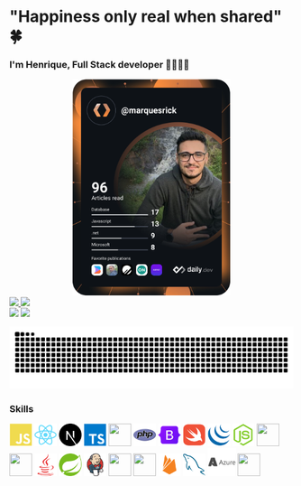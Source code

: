 <div>
    <h1>"Happiness only real when shared" 🍀</h1>
</div>
<div>
    <h3>I'm Henrique, Full Stack developer 🧑🏻‍💻🤘</h3>
</div>
<div style="text-align: center;">
    <a href="https://app.daily.dev/marquesrick"><img
            src="https://github.com/MarquesRick/MarquesRick/blob/master/devcard.svg" width="280"
            alt="Henrique Marques's      Dev Card" /></a>
</div>
<div>
    <a href="https://github.com/MarquesRick">
        <img height="180em"
            src="https://github-readme-stats.vercel.app/api?username=MarquesRick&show_icons=true&theme=onedark&include_all_commits=true&count_private=true" />
        <img height="180em"
            src="https://github-readme-stats.vercel.app/api/top-langs/?username=MarquesRick&layout=compact&langs_count=8&theme=onedark" />
</div>
<div>
    <a href="mailto:hmservicostech@outlook.com.br"><img
            src="https://img.shields.io/badge/Microsoft_Outlook-0078D4?style=for-the-badge&logo=microsoft-outlook&logoColor=white"
            target="_blank"></a>
    <a href="https://www.linkedin.com/in/henri-marques" target="_blank"><img
            src="https://img.shields.io/badge/-LinkedIn-%230077B5?style=for-the-badge&logo=linkedin&logoColor=white"
            target="_blank"></a>
</div>

<!--****[![Top Langs](https://github-readme-stats.vercel.app/api/top-langs/?username=MarquesRick&layout=compact)](https://github.com/MarquesRick/github-readme-stats) -->
![Snake animation](https://github.com/MarquesRick/MarquesRick/blob/output/github-contribution-grid-snake.svg)

### Skills
<div>
    <img src="https://github.com/devicons/devicon/blob/master/icons/javascript/javascript-plain.svg" width="40"
        height="40" />
    <img src="https://github.com/devicons/devicon/blob/master/icons/react/react-original.svg" width="40" height="40" />
    <img src="https://github.com/devicons/devicon/blob/master/icons/nextjs/nextjs-original.svg" width="40"
        height="40" />
    <img src="https://github.com/devicons/devicon/blob/master/icons/typescript/typescript-original.svg" width="40"
        height="40" />
    <img src="https://cdn.jsdelivr.net/gh/devicons/devicon/icons/angularjs/angularjs-original.svg" width="40"
        height="40" />
    <img src="https://github.com/devicons/devicon/blob/master/icons/php/php-original.svg" width="40" height="40" />
    <img src="https://github.com/devicons/devicon/blob/master/icons/bootstrap/bootstrap-original.svg" width="40"
        height="40" />
    <img src="https://github.com/devicons/devicon/blob/master/icons/swift/swift-original.svg" width="40" height="40" />
    <img src="https://github.com/devicons/devicon/blob/master/icons/jquery/jquery-plain.svg" width="40" height="40" />
    <img src="https://github.com/devicons/devicon/blob/master/icons/nodejs/nodejs-original.svg" width="40"
        height="40" />
    <img src="https://cdn.jsdelivr.net/gh/devicons/devicon/icons/csharp/csharp-original.svg" width="40" height="40" />
    <img src="https://cdn.jsdelivr.net/gh/devicons/devicon/icons/dotnetcore/dotnetcore-original.svg" width="40"
        height="40" />
    <img src="https://github.com/devicons/devicon/blob/master/icons/java/java-plain.svg" width="40" height="40" />
    <img src="https://github.com/devicons/devicon/blob/master/icons/spring/spring-original.svg" width="40"
        height="40" />
    <img src="https://github.com/devicons/devicon/blob/master/icons/jenkins/jenkins-original.svg" width="40"
        height="40" />
    <img src="https://cdn.jsdelivr.net/gh/devicons/devicon/icons/docker/docker-original.svg" width="40" height="40" />
    <img src="https://cdn.jsdelivr.net/gh/devicons/devicon/icons/microsoftsqlserver/microsoftsqlserver-plain-wordmark.svg"
        width="40" height="40" />
    <img src="https://github.com/devicons/devicon/blob/master/icons/firebase/firebase-plain.svg" width="40"
        height="40" />
    <img src="https://github.com/devicons/devicon/blob/master/icons/mysql/mysql-original.svg" width="40" height="40" />
    <img src="https://github.com/devicons/devicon/blob/master/icons/azure/azure-plain-wordmark.svg" width="50"
        height="50" />
    <img src="https://cdn.jsdelivr.net/gh/devicons/devicon/icons/git/git-original.svg" width="40" height="40" />
</div>
</div>
